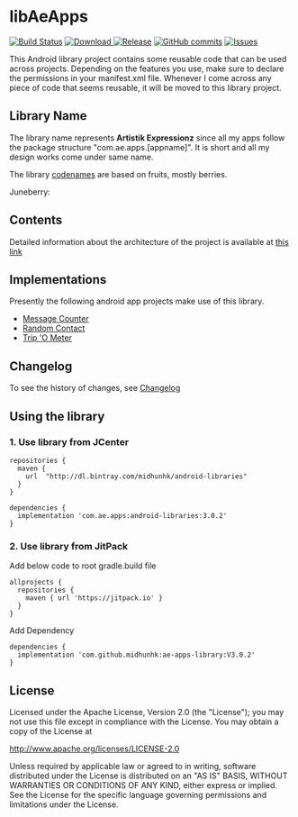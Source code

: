 # libAeApps
[![Build Status](https://travis-ci.org/midhunhk/ae-apps-library.svg?branch=fig)](https://travis-ci.org/midhunhk/ae-apps-library) 
[![Download](https://api.bintray.com/packages/midhunhk/android-libraries/lib-ae-apps/images/download.svg) ](https://bintray.com/midhunhk/android-libraries/lib-ae-apps/_latestVersion)
[![Release](https://jitpack.io/v/midhunhk/ae-apps-library.svg)](https://jitpack.io/#midhunhk/ae-apps-library)
[![GitHub commits](https://img.shields.io/github/commits-since/midhunhk/ae-apps-library/V3.0.2.svg)](https://github.com/midhunhk/ae-apps-library) 
[![Issues](https://img.shields.io/github/issues/midhunhk/ae-apps-library.svg)](https://github.com/midhunhk/ae-apps-library/issues) 

This Android library project contains some reusable code that can be used across projects. Depending on the features you use, make sure to declare the permissions in your manifest.xml file. Whenever I come across any piece of code that seems reusable, it will be moved to this library project.

## Library Name
The library name represents **Artistik Expressionz** since all my apps follow the package structure "com.ae.apps.[appname]". It is short and all my design works come under same name.

The library [codenames](https://github.com/midhunhk/ae-apps-library/wiki/Codenames) are based on fruits, mostly berries.

Juneberry: 

## Contents
Detailed information about the architecture of the project is available at [this link](https://github.com/midhunhk/ae-apps-library/wiki/Architecture)

## Implementations
Presently the following android app projects make use of this library.

* <a href="https://github.com/midhunhk/message-counter">Message Counter</a>
* <a href="https://github.com/midhunhk/random-contact">Random Contact</a>
* <a href="https://github.com/midhunhk/trip-o-meter">Trip 'O Meter</a>

## Changelog
To see the history of changes, see [Changelog](https://github.com/midhunhk/ae-apps-library/blob/master/VersionHistory.md)

## Using the library
### 1. Use library from JCenter

```
repositories {
  maven { 
    url  "http://dl.bintray.com/midhunhk/android-libraries"     
  }    
}    
```

```
dependencies {  
  implementation 'com.ae.apps:android-libraries:3.0.2'
}
```

### 2. Use library from JitPack

Add below code to root gradle.build file  
```  
allprojects {  
  repositories {
    maven { url 'https://jitpack.io' }  
  }  
}
```  
Add Dependency  

```  
dependencies {  
  implementation 'com.github.midhunhk:ae-apps-library:V3.0.2'  
}  
```
 
## License
Licensed under the Apache License, Version 2.0 (the "License");
 you may not use this file except in compliance with the License.
 You may obtain a copy of the License at
  
 http://www.apache.org/licenses/LICENSE-2.0
  
 Unless required by applicable law or agreed to in writing, software
 distributed under the License is distributed on an "AS IS" BASIS,
 WITHOUT WARRANTIES OR CONDITIONS OF ANY KIND, either express or implied.
 See the License for the specific language governing permissions and
 limitations under the License.
